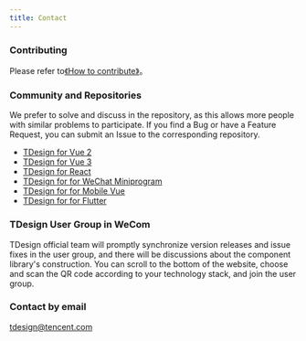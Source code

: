 ```yaml
---
title: Contact
---
```


### Contributing

Please refer to[《How to contribute》](/about/contributing)。

### Community and Repositories

We prefer to solve and discuss in the repository, as this allows more people with similar problems to participate. If you find a Bug or have a Feature Request, you can submit an Issue to the corresponding repository.

- [TDesign for Vue 2](https://github.com/Tencent/tdesign-vue)
- [TDesign for Vue 3](https://github.com/Tencent/tdesign-vue-next)
- [TDesign for React](https://github.com/Tencent/tdesign-react)
- [TDesign for for WeChat Miniprogram](https://github.com/Tencent/tdesign-miniprogram)
- [TDesign for for Mobile Vue](https://github.com/Tencent/tdesign-mobile-vue)
- [TDesign for for Flutter](https://github.com/Tencent/tdesign-flutter)

### TDesign User Group in WeCom

TDesign official team will promptly synchronize version releases and issue fixes in the user group, and there will be discussions about the component library's construction. You can scroll to the bottom of the website, choose and scan the QR code according to your technology stack, and join the user group.

### Contact by email

[tdesign@tencent.com](mailto:tdesign@tencent.com)
